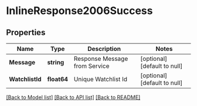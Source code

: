 # InlineResponse2006Success

## Properties
Name | Type | Description | Notes
------------ | ------------- | ------------- | -------------
**Message** | **string** | Response Message from Service | [optional] [default to null]
**WatchlistId** | **float64** | Unique Watchlist Id | [optional] [default to null]

[[Back to Model list]](../README.md#documentation-for-models) [[Back to API list]](../README.md#documentation-for-api-endpoints) [[Back to README]](../README.md)

